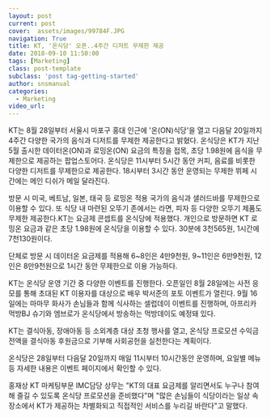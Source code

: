 ```yaml
---
layout: post
current: post
cover:  assets/images/99784F.JPG
navigation: True
title: KT, '온식당' 오픈..4주간 디저트 무제한 제공
date: 2018-09-10 11:50:00
tags: [Marketing]
class: post-template
subclass: 'post tag-getting-started'
author: snsmanual
categories:
  - Marketing
video_url: 
---
```


KT는 8월 28일부터 서울시 마포구 홍대 인근에 '온(ON)식당'을 열고 다음달 20일까지 4주간 다양한 국가의 음식과 디저트를 무제한 제공한다고 밝혔다.
온식당은 KT가 지난 5월 출시한 데이터온(ON)과 로밍온(ON) 요금의 특징을 접목, 초당 1.98원에 음식을 무제한으로 제공하는 팝업스토어다.
온식당은 11시부터 5시간 동안 커피, 음료를 비롯한 다양한 디저트를 무제한으로 제공한다. 
18시부터 3시간 동안 운영되는 무제한 뷔페 시간에는 메인 디쉬가 메일 달라진다.

방문 시 미국, 베트남, 일본, 태국 등 로밍온 적용 국가의 음식과 샐러드바를 무제한으로 이용할 수 있다. 또 식당 내 마련된 오뚜기 존에서는 라면, 피자 등 다양한 오뚜기 제품도 무제한 제공한다.KT는 요금제 콘셉트를 온식당에 적용했다. 개인으로 방문하면 KT 로밍온 요금과 같은 초당 1.98원에 온식당을 이용할 수 있다. 30분에 3천565원, 1시간에 7천130원이다.

단체로 방문 시 데이터온 요금제를 적용해 6~8인은 4만9천원, 9~11인은 6만9천원, 12인은 8만9천원으로 1시간 동안 무제한으로 이용 가능하다.

KT는 온식당 운영 기간 중 다양한 이벤트를 진행한다. 오픈일인 8월 28일에는 사전 응모를 통해 초대된 KT 이용자를 대상으로 배우 박서준의 포토 이벤트가 열린다. 9월 16일에는 마마무 화사가 손님들과 함께 식사하는 셀럽데이 이벤트를 진행하며, 아프리카 먹방BJ 슈기와 엠브로가 온식당에서 방송하는 먹방데이도 예정돼 있다.

KT는 결식아동, 장애아동 등 소외계층 대상 초청 행사를 열고, 온식당 프로모션 수익금 전액을 결식아동 후원금으로 기부해 사회공헌을 실천한다는 계획이다.

온식당은 28일부터 다음달 20일까지 매일 11시부터 10시간동안 운영하며, 요일별 메뉴 등 자세한 내용은 이벤트 페이지에서 확인할 수 있다.

홍재상 KT 마케팅부문 IMC담당 상무는 "KT의 대표 요금제를 알리면서도 누구나 참여해 즐길 수 있도록 온식당 프로모션을 준비했다"며 "많은 손님들이 식당이라는 일상 속 장소에서 KT가 제공하는 차별화되고 직접적인 서비스를 누리길 바란다"고 말했다.